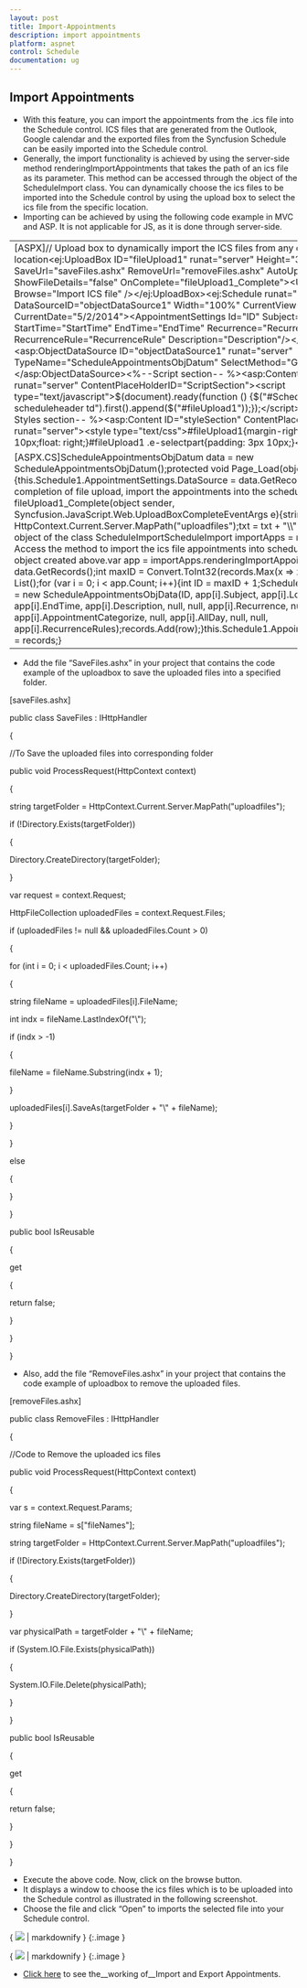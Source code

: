 ```yaml
---
layout: post
title: Import-Appointments
description: import appointments
platform: aspnet
control: Schedule
documentation: ug
---
```


## Import Appointments

* With this feature, you can import the appointments from the .ics file into the Schedule control. ICS files that are generated from the Outlook, Google calendar and the exported files from the Syncfusion Schedule can be easily imported into the Schedule control. 
* Generally, the import functionality is achieved by using the server-side method renderingImportAppointments that takes the path of an ics file as its parameter. This method can be accessed through the object of the ScheduleImport class. You can dynamically choose the ics files to be imported into the Schedule control by using the upload box to select the ics file from the specific location. 
* Importing can be achieved by using the following code example in MVC and ASP. It is not applicable for JS, as it is done through server-side.



<table>
<tr>
<td>
[ASPX]// Upload box to dynamically import the ICS files from any of the system location&lt;ej:UploadBox ID="fileUpload1" runat="server" Height="30" ExtensionsAllow=".ics" SaveUrl="saveFiles.ashx" RemoveUrl="removeFiles.ashx" AutoUpload="true" ShowFileDetails="false" OnComplete="fileUpload1_Complete"&gt;&lt;UploadBoxButtonText Browse="Import ICS file" /&gt;&lt;/ej:UploadBox&gt;&lt;ej:Schedule runat="server" ID="Schedule1" DataSourceID="objectDataSource1" Width="100%" CurrentView="Month" CurrentDate="5/2/2014"&gt;&lt;AppointmentSettings Id="ID" Subject="Subject" AllDay="AllDay" StartTime="StartTime" EndTime="EndTime" Recurrence="Recurrence" RecurrenceRule="RecurrenceRule" Description="Description"/&gt;&lt;/ej:Schedule&gt;&lt;asp:ObjectDataSource ID="objectDataSource1" runat="server" TypeName="ScheduleAppointmentsObjDatum" SelectMethod="GetRecords"&gt;&lt;/asp:ObjectDataSource&gt;&lt;%--Script section-- %&gt;&lt;asp:Content ID="ScriptContent" runat="server" ContentPlaceHolderID="ScriptSection"&gt;&lt;script type="text/javascript"&gt;$(document).ready(function () {$("#Schedule1").find("tr.e-scheduleheader td").first().append($("#fileUpload1"));});&lt;/script&gt;&lt;/asp:Content&gt;&lt;%--Styles section-- %&gt;&lt;asp:Content ID="styleSection" ContentPlaceHolderID="StyleSection" runat="server"&gt;&lt;style type="text/css"&gt;#fileUpload1{margin-right: 20px;margin-top: 10px;float: right;}#fileUpload1 .e-selectpart{padding: 3px 10px;}&lt;/style&gt;&lt;/asp:Content&gt;</td></tr>
<tr>
<td>
[ASPX.CS]ScheduleAppointmentsObjDatum data = new ScheduleAppointmentsObjDatum();protected void Page_Load(object sender, EventArgs e){this.Schedule1.AppointmentSettings.DataSource = data.GetRecords();}// On successful completion of file upload, import the appointments into the schedule controlprotected void fileUpload1_Complete(object sender, Syncfusion.JavaScript.Web.UploadBoxCompleteEventArgs e){string txt = HttpContext.Current.Server.MapPath("uploadfiles");txt = txt + "\\" + e.Name;// Create an object of the class ScheduleImportScheduleImport importApps = new ScheduleImport();// Access the method to import the ics file appointments into schedule control through the object created above.var app = importApps.renderingImportAppointments(txt);var records = data.GetRecords();int maxID = Convert.ToInt32(records.Max(x => x.ID));List<ScheduleAppointmentsObjData> list = new List<ScheduleAppointmentsObjData>();for (var i = 0; i < app.Count; i++){int ID = maxID + 1;ScheduleAppointmentsObjData row = new ScheduleAppointmentsObjData(ID, app[i].Subject, app[i].Location, app[i].StartTime, app[i].EndTime, app[i].Description, null, null, app[i].Recurrence, null, null, app[i].AppointmentCategorize, null, app[i].AllDay, null, null, app[i].RecurrenceRules);records.Add(row);}this.Schedule1.AppointmentSettings.DataSource = records;}</td></tr>
</table>


* Add the file “SaveFiles.ashx” in your project that contains the code example of the uploadbox to save the uploaded files into a specified folder.

[saveFiles.ashx]



public class SaveFiles : IHttpHandler

{

//To Save the uploaded files into corresponding folder

public void ProcessRequest(HttpContext context)

{

string targetFolder = HttpContext.Current.Server.MapPath("uploadfiles");

if (!Directory.Exists(targetFolder))

{

Directory.CreateDirectory(targetFolder);

}

var request = context.Request;

HttpFileCollection uploadedFiles = context.Request.Files;

if (uploadedFiles != null && uploadedFiles.Count > 0)

{

for (int i = 0; i < uploadedFiles.Count; i++)

{

string fileName = uploadedFiles[i].FileName;

int indx = fileName.LastIndexOf("\\");

if (indx > -1)

{

fileName = fileName.Substring(indx + 1);

}

uploadedFiles[i].SaveAs(targetFolder + "\\" + fileName);

}

}

else

{



}

}



public bool IsReusable

{

get

{

return false;

}

}

}



* Also, add the file “RemoveFiles.ashx” in your project that contains the code example of uploadbox to remove the uploaded files. 

[removeFiles.ashx]



public class RemoveFiles : IHttpHandler

{

//Code to Remove the uploaded ics files

public void ProcessRequest(HttpContext context)

{

var s = context.Request.Params;

string fileName = s["fileNames"];

string targetFolder = HttpContext.Current.Server.MapPath("uploadfiles");

if (!Directory.Exists(targetFolder))

{

Directory.CreateDirectory(targetFolder);

}

var physicalPath = targetFolder + "\\" + fileName;

if (System.IO.File.Exists(physicalPath))

{

System.IO.File.Delete(physicalPath);

}

}

public bool IsReusable

{

get

{

return false;

}

}

}





* Execute the above code. Now, click on the browse button. 
* It displays a window to choose the ics files which is to be uploaded into the Schedule control as illustrated in the following screenshot. 
* Choose the file and click “Open” to imports the selected file into your Schedule control.

{ ![](Import-Appointments_images/Import-Appointments_img1.png) | markdownify }
{:.image }




{ ![](Import-Appointments_images/Import-Appointments_img2.png) | markdownify }
{:.image }




* [Click here](http://asp.syncfusion.com/demos/web/schedule/scheduleicsexport.aspx) to see the__working of__Import and Export Appointments.



